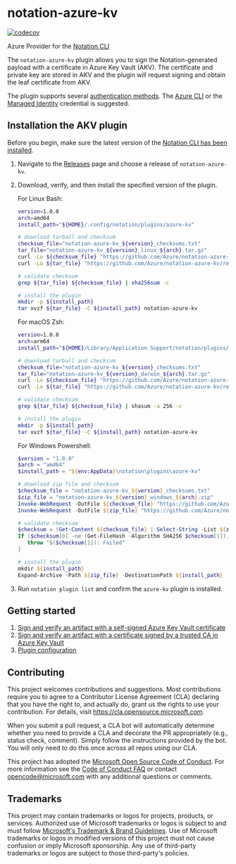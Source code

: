 # notation-azure-kv

[![codecov](https://codecov.io/gh/Azure/notation-azure-kv/branch/main/graph/badge.svg)](https://codecov.io/gh/Azure/notation-azure-kv)

Azure Provider for the [Notation CLI](https://github.com/notaryproject/notation)

The `notation-azure-kv` plugin allows you to sign the Notation-generated payload with a certificate in Azure Key Vault (AKV). The certificate and private key are stored in AKV and the plugin will request signing and obtain the leaf certificate from AKV.

The plugin supports several [authentication methods](https://learn.microsoft.com/dotnet/api/azure.identity.defaultazurecredential). The [Azure CLI](https://learn.microsoft.com/cli/azure/authenticate-azure-cli) or the [Managed Identity](https://learn.microsoft.com/azure/active-directory/managed-identities-azure-resources/overview) credential is suggested.

## Installation the AKV plugin
Before you begin, make sure the latest version of the [Notation CLI has been installed](https://notaryproject.dev/docs/installation/cli/).

1. Navigate to the [Releases](https://github.com/Azure/notation-azure-kv/releases) page and choose a release of `notation-azure-kv`.
2. Download, verify, and then install the specified version of the plugin.

   For Linux Bash:
   ```bash
   version=1.0.0
   arch=amd64
   install_path="${HOME}/.config/notation/plugins/azure-kv"

   # download tarball and checksum
   checksum_file="notation-azure-kv_${version}_checksums.txt"
   tar_file="notation-azure-kv_${version}_linux_${arch}.tar.gz"
   curl -Lo ${checksum_file} "https://github.com/Azure/notation-azure-kv/releases/download/v${version}/${checksum_file}"
   curl -Lo ${tar_file} "https://github.com/Azure/notation-azure-kv/releases/download/v${version}/${tar_file}"

   # validate checksum
   grep ${tar_file} ${checksum_file} | sha256sum -c

   # install the plugin
   mkdir -p ${install_path}
   tar xvzf ${tar_file} -C ${install_path} notation-azure-kv
   ```

   For macOS Zsh:
   ```zsh
   version=1.0.0
   arch=arm64
   install_path="${HOME}/Library/Application Support/notation/plugins/azure-kv"

   # download tarball and checksum
   checksum_file="notation-azure-kv_${version}_checksums.txt"
   tar_file="notation-azure-kv_${version}_darwin_${arch}.tar.gz"
   curl -Lo ${checksum_file} "https://github.com/Azure/notation-azure-kv/releases/download/v${version}/${checksum_file}"
   curl -Lo ${tar_file} "https://github.com/Azure/notation-azure-kv/releases/download/v${version}/${tar_file}"

   # validate checksum
   grep ${tar_file} ${checksum_file} | shasum -a 256 -c

   # install the plugin
   mkdir -p ${install_path}
   tar xvzf ${tar_file} -C ${install_path} notation-azure-kv
   ```

   For Windows Powershell:
   ```powershell
   $version = "1.0.0"
   $arch = "amd64"
   $install_path = "${env:AppData}\notation\plugins\azure-kv"

   # download zip file and checksum
   $checksum_file = "notation-azure-kv_${version}_checksums.txt"
   $zip_file = "notation-azure-kv_${version}_windows_${arch}.zip"
   Invoke-WebRequest -OutFile ${checksum_file} "https://github.com/Azure/notation-azure-kv/releases/download/v${version}/${checksum_file}"
   Invoke-WebRequest -OutFile ${zip_file} "https://github.com/Azure/notation-azure-kv/releases/download/v${version}/${zip_file}"

   # validate checksum
   $checksum = (Get-Content ${checksum_file} | Select-String -List ${zip_file}).Line.Split() | Where-Object {$_}
   If ($checksum[0] -ne (Get-FileHash -Algorithm SHA256 $checksum[1]).Hash) {
      throw "$($checksum[1]): Failed"
   }

   # install the plugin
   mkdir ${install_path}
   Expand-Archive -Path ${zip_file} -DestinationPath ${install_path}
   ```
3. Run `notation plugin list` and confirm the `azure-kv` plugin is installed.

## Getting started
1. [Sign and verify an artifact with a self-signed Azure Key Vault certificate](docs/self-signed-workflow.md)
2. [Sign and verify an artifact with a certificate signed by a trusted CA in Azure Key Vault](docs/ca-signed-workflow.md)
3. [Plugin configuration](docs/plugin-config.md)

## Contributing

This project welcomes contributions and suggestions.  Most contributions require you to agree to a
Contributor License Agreement (CLA) declaring that you have the right to, and actually do, grant us
the rights to use your contribution. For details, visit <https://cla.opensource.microsoft.com>.

When you submit a pull request, a CLA bot will automatically determine whether you need to provide
a CLA and decorate the PR appropriately (e.g., status check, comment). Simply follow the instructions
provided by the bot. You will only need to do this once across all repos using our CLA.

This project has adopted the [Microsoft Open Source Code of Conduct](https://opensource.microsoft.com/codeofconduct/).
For more information see the [Code of Conduct FAQ](https://opensource.microsoft.com/codeofconduct/faq/) or
contact [opencode@microsoft.com](mailto:opencode@microsoft.com) with any additional questions or comments.

## Trademarks

This project may contain trademarks or logos for projects, products, or services. Authorized use of Microsoft
trademarks or logos is subject to and must follow
[Microsoft's Trademark & Brand Guidelines](https://www.microsoft.com/en-us/legal/intellectualproperty/trademarks/usage/general).
Use of Microsoft trademarks or logos in modified versions of this project must not cause confusion or imply Microsoft sponsorship.
Any use of third-party trademarks or logos are subject to those third-party's policies.
